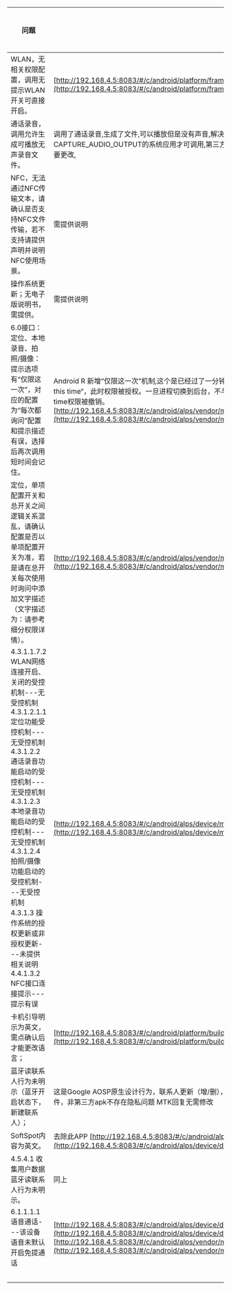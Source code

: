 
| 问题                                                                                                                                                                                                                                | 解决方案                                                                                                                                                                                                                                                                                                                                                                             | 是否修改 |
| --------------------------------------------------------------------------------------------------------------------------------------------------------------------------------------------------------------------------------- | -------------------------------------------------------------------------------------------------------------------------------------------------------------------------------------------------------------------------------------------------------------------------------------------------------------------------------------------------------------------------------- | ---- |
| WLAN，无相关权限配置，调用无提示WLAN开关可直接开启。                                                                                                                                                                                                    | [http://192.168.4.5:8083/#/c/android/platform/frameworks/opt/net/wifi/+/43484/](http://192.168.4.5:8083/#/c/android/platform/frameworks/opt/net/wifi/+/43484/)                                                                                                                                                                                                                   | Y    |
| 通话录音，调用允许生成可播放无声录音文件。                                                                                                                                                                                                             | 调用了通话录音,生成了文件,可以播放但是没有声音,解决办法:出示一个不支持声明文件, 之后具有CAPTURE_AUDIO_OUTPUT的系统应用才可调用,第三方应用不具有这个条件, 所以出示一个不支持声明文件,此问题软件不需要更改,                                                                                                                                                                                                                                                             | N    |
| NFC，无法通过NFC传输文本，请确认是否支持NFC文件传输，若不支持请提供声明并说明NFC使用场景。                                                                                                                                                                               | 需提供说明                                                                                                                                                                                                                                                                                                                                                                            | N    |
| 操作系统更新；无电子版说明书，需提供。                                                                                                                                                                                                               | 需提供说明                                                                                                                                                                                                                                                                                                                                                                            | N    |
| 6.0接口：定位、本地录音、拍照/摄像：提示选项有“仅限这一次”，对应的配置为“每次都询问”配置和提示描述有误，选择后再次调用短时间会记住。                                                                                                                                                            | Android R 新增“仅限这一次”机制,这个是已经过了一分钟时效性, 仅限这一次的button 会时效; 当前使用时将权限设置成”only this time“，此时权限被授权。一旦进程切换到后台，不与用户交互，就开始计时，当时间超过1分钟，被授予的only this time权限被撤销。 [http://192.168.4.5:8083/#/c/android/alps/vendor/mediatek/proprietary/packages/apps/PackageInstaller/+/44363/](http://192.168.4.5:8083/#/c/android/alps/vendor/mediatek/proprietary/packages/apps/PackageInstaller/+/44363/) | N    |
| 定位，单项配置开关和总开关之间逻辑关系混乱，请确认配置是否以单项配置开关为准，若是请在总开关每次使用时询问中添加文字描述（文字描述为：请参考细分权限详情）。                                                                                                                                                    | [http://192.168.4.5:8083/#/c/android/alps/vendor/mediatek/proprietary/packages/apps/PackageInstaller/+/43531/](http://192.168.4.5:8083/#/c/android/alps/vendor/mediatek/proprietary/packages/apps/PackageInstaller/+/43531/)                                                                                                                                                     | Y    |
| 4.3.1.1.7.2 WLAN网络连接开启、关闭的受控机制---无受控机制 4.3.1.2.1.1 定位功能受控机制---无受控机制 4.3.1.2.2 通话录音功能启动的受控机制---无受控机制 4.3.1.2.3 本地录音功能启动的受控机制---无受控机制 4.3.1.2.4 拍照/摄像功能启动的受控机制---无受控机制 4.3.1.3 操作系统的授权更新或非授权更新---未提供相关说明 4.4.1.3.2 NFC接口连接提示---提示有误 | [http://192.168.4.5:8083/#/c/android/alps/device/mediatek/system/mssi_t_64_cn/+/43654/](http://192.168.4.5:8083/#/c/android/alps/device/mediatek/system/mssi_t_64_cn/+/43654/)                                                                                                                                                                                                   | Y    |
| 卡机引导明示为英文，需点确认后才能更改语言；                                                                                                                                                                                                            | [http://192.168.4.5:8083/#/c/android/platform/build/+/43438/](http://192.168.4.5:8083/#/c/android/platform/build/+/43438/)                                                                                                                                                                                                                                                       | Y    |
| 蓝牙读联系人行为未明示（蓝牙开启状态下，新建联系人）；                                                                                                                                                                                                       | 这是Google AOSP原生设计行为，联系人更新（增/删），Bluetooth就会去获取最新联系人信息，Bluetooth进程是platform组件，非第三方apk不存在隐私问题 MTK回复无需修改                                                                                                                                                                                                                                                                             | N    |
| SoftSpot内容为英文。                                                                                                                                                                                                                    | 去除此APP [http://192.168.4.5:8083/#/c/android/alps/device/datalogic/datalogic-common/+/44446/](http://192.168.4.5:8083/#/c/android/alps/device/datalogic/datalogic-common/+/44446/)                                                                                                                                                                                                | N    |
| 4.5.4.1 收集用户数据 蓝牙读联系人行为未明示。                                                                                                                                                                                                       | 同上                                                                                                                                                                                                                                                                                                                                                                               |      |
| 6.1.1.1.1 语音通话---该设备语音未默认开启免提通话                                                                                                                                                                                                   | [http://192.168.4.5:8083/#/c/android/alps/device/datalogic/dl36/+/44036/](http://192.168.4.5:8083/#/c/android/alps/device/datalogic/dl36/+/44036/) [http://192.168.4.5:8083/#/c/android/alps/vendor/mediatek/proprietary/packages/services/Telecomm/+/44037/](http://192.168.4.5:8083/#/c/android/alps/vendor/mediatek/proprietary/packages/services/Telecomm/+/44037/)          | Y    |
|                                                                                                                                                                                                                                   |                                                                                                                                                                                                                                                                                                                                                                                  |      |
|                                                                                                                                                                                                                                   |                                                                                                                                                                                                                                                                                                                                                                                  |      |
|                                                                                                                                                                                                                                   |                                                                                                                                                                                                                                                                                                                                                                                  |      |
|                                                                                                                                                                                                                                   |                                                                                                                                                                                                                                                                                                                                                                                  |      |
|                                                                                                                                                                                                                                   |                                                                                                                                                                                                                                                                                                                                                                                  |      |